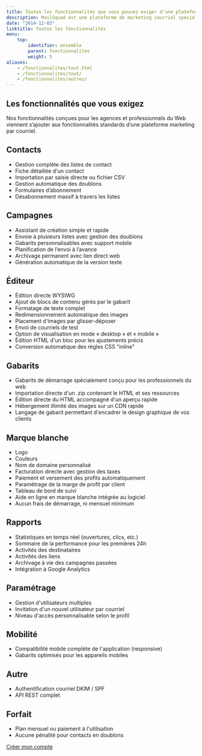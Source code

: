 ```yaml
---
title: Toutes les fonctionnalités que vous pouvez exiger d’une plateforme grand public
description: MailSquad est une plateforme de marketing courriel spécialement conçue pour les agences et les professionnels du Web. Elle offre également toutes les fonctionnalités que vous pouvez exiger d’une plateforme grand public.
date: "2014-12-03"
linktitle: Toutes les fonctionnalités
menu:
    top:
        identifier: ensemble
        parent: fonctionnalites
        weight: 5
aliases: 
    - /fonctionnalites/tout.html
    - /fonctionnalites/tout/
    - /fonctionnalites/autres/
---
```


<section class="content-3 bg-clouds">
    <div>
        <div class="container">
            <div class="row">
                <div class="col-sm-6 aligment">
                    <h1>Les fonctionnalités que vous exigez</h1>
                    <p>Nos fonctionnalités conçues pour les agences et professionnels du Web viennent s’ajouter aux fonctionnalités standards d’une plateforme marketing par courriel.</p>
                </div>
                <div class="col-sm-6">
                    <!-- <div class="img">
                        <img src="http://placehold.it/350x150" alt="">
                    </div> -->
                </div>
            </div
        </div>
</section>
<section class="content-6 v-center">
    <div>
        <div class="container">
            <div class="row features">
                <div class="col-sm-5">
                    <h2>Contacts</h2>
                    <ul>
                        <li>Gestion complète des listes de contact</li>
                        <li>Fiche détaillée d'un contact</li>
                        <li>Importation par saisie directe ou fichier CSV</li>
                        <li>Gestion automatique des doublons</li>
                        <li>Formulaires d’abonnement</li>
                        <li>Désabonnement massif à travers les listes</li>
                    </ul>
                </div>
                <div class="col-sm-5 col-sm-offset-1">
                    <h2>Campagnes</h2>
                    <ul>
                        <li>Assistant de création simple et rapide</li>
                        <li>Envoie à plusieurs listes avec gestion des doublons</li>
                        <li>Gabarits personnalisables avec support mobile</li>
                        <li>Planification de l’envoi à l’avance</li>
                        <li>Archivage permanent avec lien direct web</li>
                        <li>Génération automatique de la version texte</li>
                    </ul>
                </div>
            </div>
            <div class="row features" style="margin-top:25px">
                <div class="col-sm-5">
                    <h2>Éditeur</h2>
                    <ul>
                        <li>Édition directe WYSIWG</li>
                        <li>Ajout de blocs de contenu gérés par le gabarit</li>
                        <li>Formatage de texte complet</li>
                        <li>Redimensionnement automatique des images</li>
                        <li>Placement d'images par glisser-déposer</li>
                        <li>Envoi de courriels de test</li>
                        <li>Option de visualisation en mode « desktop » et « mobile »</li>
                        <li>Édition HTML d'un bloc pour les ajustements précis</li>
                        <li>Conversion automatique des règles CSS "inline"</li>
                    </ul>
                </div>
                <div class="col-sm-5 col-sm-offset-1">
                     <h2>Gabarits</h2>
                    <ul>
                        <li>Gabarits de démarrage spécialement conçu pour les professionnels du web</li>
                        <li>Importation directe d'un .zip contenant le HTML et ses ressources</li>
                        <li>Édition directe du HTML accompagné d'un aperçu rapide</li>
                        <li>Hébergement illimité des images sur un CDN rapide</li>
                        <li>Langage de gabarit permettant d'encadrer le design graphique de vos clients</li>
                    </ul>
                </div>
            </div>
            <div class="row features" style="margin-top:25px">
                <div class="col-sm-5">
                    <h2>Marque blanche</h2>
                    <ul>
                        <li>Logo</li>
                        <li>Couleurs</li>
                        <li>Nom de domaine personnalisé</li>
                        <li>Facturation directe avec gestion des taxes</li>
                        <li>Paiement et versement des profits automatiquement</li>
                        <li>Paramétrage  de la marge de profit par client</li>
                        <li>Tableau de bord de suivi</li>
                        <li>Aide en ligne en marque blanche intégrée au logiciel</li>
                        <li>Aucun frais de démarrage, ni mensuel minimum</li>
                    </ul>
                </div>
                <div class="col-sm-5 col-sm-offset-1">
                    <h2>Rapports</h2>
                    <ul>
                        <li>Statistiques en temps réel (ouvertures, clics, etc.)</li>
                        <li>Sommaire de la performance pour les premières 24h</li>
                        <li>Activités des destinataires</li>
                        <li>Activités des liens</li>
                        <li>Archivage à vie des campagnes passées</li>
                        <li>Intégration à Google Analytics</li>
                    </ul>
                </div>
            </div>
            <div class="row features" style="margin-top:25px">
                <div class="col-sm-5">
                    <h2>Paramétrage</h2>
                    <ul>
                        <li>Gestion d'utilisateurs multiples</li>
                        <li>Invitation d'un nouvel utilisateur par courriel</li>
                        <li>Niveau d'accès personnalisable selon le profil</li>
                    </ul>
                </div>
                <div class="col-sm-5 col-sm-offset-1">
                    <h2>Mobilité</h2>
                    <ul>
                        <li>Compatibilité mobile complète de l'application (responsive)</li>
                        <li>Gabarits optimisés pour les appareils mobiles</li>
                    </ul>
                </div>
            </div>
            <div class="row features" style="margin-top:25px">
                <div class="col-sm-5">
                    <h2>Autre</h2>
                    <ul>
                        <li>Authentification courriel DKIM / SPF</li>
                        <li>API REST complet</li>
                    </ul>
                </div>
                 <div class="col-sm-5 col-sm-offset-1">
                    <h2>Forfait</h2>
                    <ul>
                        <li>Plan mensuel ou paiement à l'utilisation</li>
                        <li>Aucune pénalité pour contacts en doublons</li>
                    </ul>
                </div>
            </div>
        </div>
    </div>
</section>
<section class="content-11">
    <div class="container">
        <a class="btn btn-large btn-success" href="https://app.mailsquad.com/login/signup?lang=fr">Créer mon compte</a>
    </div>
</section>